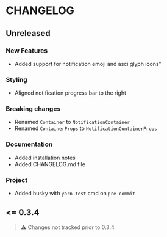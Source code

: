 # CHANGELOG

## Unreleased

### New Features

- Added support for notification emoji and asci glyph icons"

### Styling

- Aligned notification progress bar to the right

### Breaking changes

- Renamed `Container` to `NotificationContainer`
- Renamed `ContainerProps` to `NotificationContainerProps`

### Documentation

- Added installation notes
- Added CHANGELOG.md file

### Project

- Added husky with `yarn test` cmd on `pre-commit`

## <= 0.3.4

> ⚠️ Changes not tracked prior to 0.3.4
